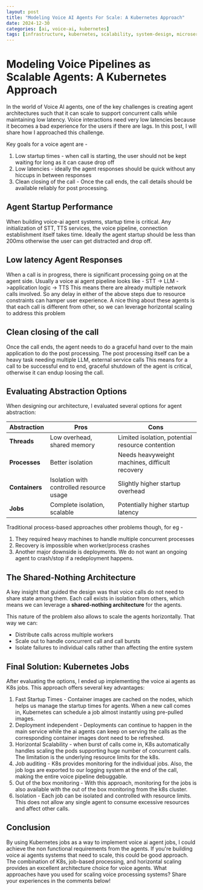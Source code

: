 ```yaml
---
layout: post
title: "Modeling Voice AI Agents For Scale: A Kubernetes Approach"
date: 2024-12-30
categories: [ai, voice-ai, kubernetes]
tags: [infrastructure, kubernetes, scalability, system-design, microservices, voice-agents]
---
```


# Modeling Voice Pipelines as Scalable Agents: A Kubernetes Approach

In the world of Voice AI agents, one of the key challenges is creating agent architectures such that it can scale to support concurrent calls while maintaining low latency. Voice interactions need very low latencies because it becomes a bad experience for the users if there are lags.
In this post, I will share how I approached this challenge.

Key goals for a voice agent are -
1. Low startup times - when call is starting, the user should not be kept waiting for long as it can cause drop off
2. Low latencies - ideally the agent responses should be quick without any hiccups in between responses
3. Clean closing of the call - Once the call ends, the call details should be available reliably for post processing.

## Agent Startup Performance

When building voice-ai agent systems, startup time is critical.
Any initialization of STT, TTS services, the voice pipeline, connection establishment itself takes time.
Ideally the agent startup should be less than 200ms otherwise the user can get distracted and drop off.

## Low latency Agent Responses
When a call is in progress, there is significant processing going on at the agent side.
Usually a voice ai agent pipeline looks like - STT -> LLM ->application logic -> TTS
This means there are already multiple network calls involved.
So any delay in either of the above steps due to resource constraints can hamper user experience.
A nice thing about these agents is that each call is different from other, so we can leverage horizontal scaling to address this problem

## Clean closing of the call
Once the call ends, the agent needs to do a graceful hand over to the main application to do the post processing.
The post processing itself can be a heavy task needing multiple LLM, external service calls
This means for a call to be successful end to end, graceful shutdown of the agent is critical, otherwise it can endup loosing the call.

## Evaluating Abstraction Options

When designing our architecture, I evaluated several options for agent abstraction:

| Abstraction | Pros | Cons                                             |
|-------------|------|--------------------------------------------------|
| **Threads** | Low overhead, shared memory | Limited isolation, potential resource contention |
| **Processes** | Better isolation | Needs heavyweight machines, difficult recovery   |
| **Containers** | Isolation with controlled resource usage | Slightly higher startup overhead                 |
| **Jobs** | Complete isolation, scalable | Potentially higher startup latency               |

Traditional process-based approaches other problems though, for eg -
1. They required heavy machines to handle multiple concurrent processes
2. Recovery is impossible when worker/process crashes
3. Another major downside is deployments. We do not want an ongoing agent to crash/stop if a redeployment happens.

## The Shared-Nothing Architecture

A key insight that guided the design was that voice calls do not need to share state among them. Each call exists in isolation from others, which means we can leverage a **shared-nothing architecture** for the agents.

This nature of the problem also allows to scale the agents horizontally. That way we can:
- Distribute calls across multiple workers
- Scale out to handle concurrent call and call bursts
- Isolate failures to individual calls rather than affecting the entire system

## Final Solution: Kubernetes Jobs

After evaluating the options, I ended up implementing the voice ai agents as K8s jobs. This approach offers several key advantages:
1. Fast Startup Times -
Container images are cached on the nodes, which helps us manage the startup times for agents.
When a new call comes in, Kubernetes can schedule a job almost instantly using pre-pulled images.
2. Deployment independent - Deployments can continue to happen in the main service while the ai agents can keep on serving the calls as the corresponding container images dont need to be refreshed.
3. Horizontal Scalability - when burst of calls come in, K8s automatically handles scaling the pods supporting huge number of concurrent calls.
The limitation is the underlying resource limits for the k8s.
4. Job auditing - K8s provides monitoring for the individual jobs. Also, the job logs are exported to our logging system at the end of the call, making the entire
voice pipeline debuggable.
5. Out of the box monitoring - With this approach, monitoring for the jobs is also available with the out of the box monitoring from the k8s cluster.
6. Isolation - Each job can be isolated and controlled with resource limits.
This does not allow any single agent to consume excessive resources and affect other calls.


## Conclusion

By using Kubernetes jobs as a way to implement voice ai agent jobs, I could achieve the non functional requirements from the agents.
If you're building voice ai agents systems that need to scale, this could be good approach.
The combination of K8s, job-based processing, and horizontal scaling provides an excellent architecture choice for voice agents.
What approaches have you used for scaling voice processing systems? Share your experiences in the comments below!
